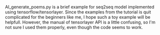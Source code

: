 AI_generate_poems.py is a brief example for seq2seq model implemented using tensorflow/tensorlayer.
Since the examples from the tutorial is quit complicated for the beginners like me, I hope such a toy example will be helpfull.
However, the manual of tensorlayer API is a little confusing, so I'm not sure I used them properly, even though the code seems to work. 
